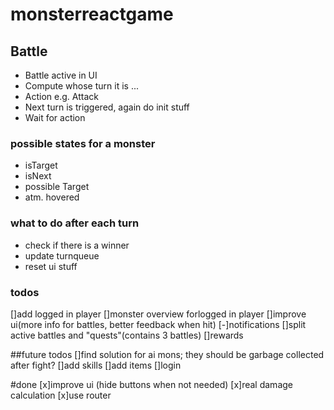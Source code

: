 # monsterreactgame

## Battle

- Battle active in UI
- Compute whose turn it is ...
- Action e.g. Attack
- Next turn is triggered, again do init stuff
- Wait for action

### possible states for a monster

- isTarget
- isNext
- possible Target
- atm. hovered

### what to do after each turn

- check if there is a winner
- update turnqueue
- reset ui stuff

### todos

[]add logged in player
[]monster overview forlogged in player
[]improve ui(more info for battles, better feedback when hit)
[-]notifications
[]split active battles and "quests"(contains 3 battles)
[]rewards

##future todos
[]find solution for ai mons; they should be garbage collected after fight?
[]add skills
[]add items
[]login

#done
[x]improve ui (hide buttons when not needed)
[x]real damage calculation
[x]use router
